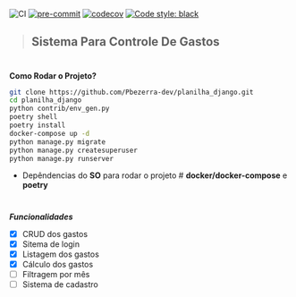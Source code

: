 ![CI](https://github.com/Pbezerra-dev/planilha_django/workflows/CI/badge.svg)
[![pre-commit](https://img.shields.io/badge/pre--commit-enabled-brightgreen?logo=pre-commit&logoColor=white)](https://github.com/pre-commit/pre-commit)
[![codecov](https://codecov.io/gh/Pbezerra-dev/planilha_django/branch/master/graph/badge.svg)](https://codecov.io/gh/Pbezerra-dev/planilha_django)
[![Code style: black](https://img.shields.io/badge/code%20style-black-000000.svg)](https://github.com/psf/black)

>## Sistema Para Controle De Gastos
#

__Como Rodar o Projeto?__

```bash
git clone https://github.com/Pbezerra-dev/planilha_django.git
cd planilha_django
python contrib/env_gen.py
poetry shell
poetry install
docker-compose up -d
python manage.py migrate
python manage.py createsuperuser
python manage.py runserver
```
- Depêndencias do __SO__ para rodar o projeto # __docker/docker-compose__ e __poetry__

#

*__Funcionalidades__*

- [x] CRUD dos gastos
- [x] Sitema de login
- [x] Listagem dos gastos
- [x] Cálculo dos gastos
- [ ] Filtragem por mês
- [ ] Sistema de cadastro
